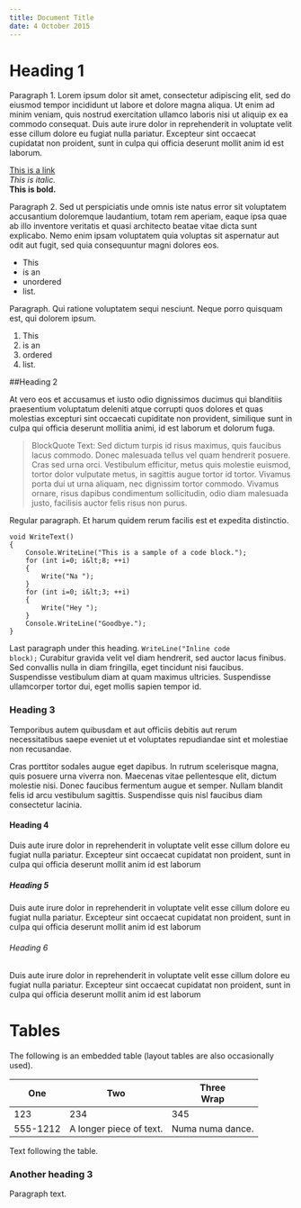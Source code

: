 ```yaml
---
title: Document Title
date: 4 October 2015
---
```

# Heading 1

Paragraph 1. Lorem ipsum dolor  sit amet, consectetur adipiscing elit, sed do eiusmod tempor incididunt ut labore et dolore magna aliqua. Ut enim ad minim veniam, quis nostrud exercitation ullamco laboris nisi ut aliquip ex ea commodo consequat. Duis aute irure dolor in reprehenderit in voluptate velit esse cillum dolore eu fugiat nulla pariatur. Excepteur sint occaecat cupidatat non proident, sunt in culpa qui officia deserunt mollit anim id est laborum.

[This is a link](http://google.com)  
*This is italic.*  
**This is bold.**  

Paragraph 2. Sed ut perspiciatis unde omnis iste natus error sit voluptatem accusantium doloremque laudantium, totam rem aperiam, eaque ipsa quae ab illo inventore veritatis et quasi architecto beatae vitae dicta sunt explicabo. Nemo enim ipsam voluptatem quia voluptas sit aspernatur aut odit aut fugit, sed quia consequuntur magni dolores eos.

* This
* is an
* unordered
* list.

Paragraph. Qui ratione voluptatem sequi nesciunt. Neque porro quisquam est, qui dolorem ipsum.

1. This
1. is an
1. ordered
1. list.

##Heading 2

At vero eos et accusamus et iusto odio dignissimos ducimus qui blanditiis praesentium voluptatum deleniti atque corrupti quos dolores et quas molestias excepturi sint occaecati cupiditate non provident, similique sunt in culpa qui officia deserunt mollitia animi, id est laborum et dolorum fuga.

> BlockQuote Text: Sed dictum turpis id risus maximus, quis faucibus lacus commodo. Donec malesuada tellus vel quam hendrerit posuere. Cras sed urna orci. Vestibulum efficitur, metus quis molestie euismod, tortor dolor vulputate metus, in sagittis augue tortor id tortor. Vivamus porta dui ut urna aliquam, nec dignissim tortor commodo. Vivamus ornare, risus dapibus condimentum sollicitudin, odio diam malesuada justo, facilisis auctor felis risus non purus.

Regular paragraph. Et harum quidem rerum facilis est et expedita distinctio.

    void WriteText()
    {
        Console.WriteLine("This is a sample of a code block.");
        for (int i=0; i&lt;8; ++i)
        {
            Write("Na ");
        }
        for (int i=0; i&lt;3; ++i)
        {
            Write("Hey ");
        }
        Console.WriteLine("Goodbye.");
    }

Last paragraph under this heading. <code>WriteLine("Inline code block);</code> Curabitur gravida velit vel diam hendrerit, sed auctor lacus finibus. Sed convallis nulla in diam fringilla, eget tincidunt nisi faucibus. Suspendisse vestibulum diam at quam maximus ultricies. Suspendisse ullamcorper tortor dui, eget mollis sapien tempor id.

### Heading 3
Temporibus autem quibusdam et aut officiis debitis aut rerum necessitatibus saepe eveniet ut et voluptates repudiandae sint et molestiae non recusandae.

Cras porttitor sodales augue eget dapibus. In rutrum scelerisque magna, quis posuere urna viverra non. Maecenas vitae pellentesque elit, dictum molestie nisi. Donec faucibus fermentum augue et semper. Nullam blandit felis id arcu vestibulum sagittis. Suspendisse quis nisl faucibus diam consectetur lacinia.

#### Heading 4
Duis aute irure dolor in reprehenderit in voluptate velit esse cillum dolore eu fugiat nulla pariatur. Excepteur sint occaecat cupidatat non proident, sunt in culpa qui officia deserunt mollit anim id est laborum

##### Heading 5
Duis aute irure dolor in reprehenderit in voluptate velit esse cillum dolore eu fugiat nulla pariatur. Excepteur sint occaecat cupidatat non proident, sunt in culpa qui officia deserunt mollit anim id est laborum</p>

###### Heading 6
Duis aute irure dolor in reprehenderit in voluptate velit esse cillum dolore eu fugiat nulla pariatur. Excepteur sint occaecat cupidatat non proident, sunt in culpa qui officia deserunt mollit anim id est laborum

# Tables

The following is an embedded table (layout tables are also occasionally used).

|One|Two|Three<br/>Wrap|
|---|---|----------|
|123|234|345|
|555-1212|A longer piece of text.|Numa numa dance.|

Text following the table.

### Another heading 3
Paragraph text.
